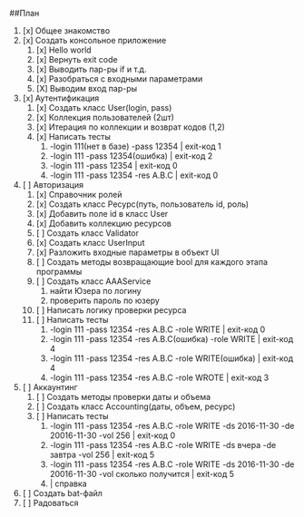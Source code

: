 ##План

1. [x] Общее знакомство
2. [x] Создать консольное приложение
	1. [x] Hello world
	2. [x] Вернуть exit code
	3. [x] Выводить пар-ры if и т.д.
	4. [x] Разобраться с входными параметрами
	5. [X] Выводим вход пар-ры
6. [x] Аутентификация
	1. [x] Создать класс User(login, pass)
	2. [x] Коллекция пользователей (2шт)
	3. [x] Итерация по коллекции и возврат кодов (1,2)
	4. [x] Написать тесты
		1. -login 111(нет в базе) -pass 12354 | exit-код 1
		2. -login 111 -pass 12354(ошибка)      | exit-код 2
		3.  -login 111 -pass 12354  | exit-код 0
		4.  -login 111 -pass 12354  -res A.B.C   |    exit-код 0
5. [ ] Авторизация 
	1. [x] Справочник ролей
	2. [x] Создать класс Ресурс(путь, пользователь id, роль)
	3. [x] Добавить поле id в класс User
	4. [x] Добавить коллекцию ресурсов
	5. [ ] Создать класс Validator
	6. [x] Создать класс UserInput
	7. [x] Разложить входные параметры в объект UI
	8. [ ] Создать методы возвращающие bool для каждого этапа программы 
	9. [ ] Создать класс AAAService 
		1. найти Юзера по логину
		2. проверить пароль по юзеру
	3. [ ] Написать логику проверки ресурса
	4. [ ] Написать тесты
		1. -login 111 -pass 12354  -res A.B.C -role WRITE   |    exit-код 0     
		2. -login 111 -pass 12354  -res A.B.C(ошибка) -role WRITE   |    exit-код 4
		3. -login 111 -pass 12354  -res A.B.C -role WRITE(ошибка)   |    exit-код 4
		4. -login 111 -pass 12354  -res A.B.C -role WROTE   |    exit-код 3
5. [ ] Аккаунтинг 
	1. [ ] Создать методы проверки даты и объема
	2. [ ] Создать класс Accounting(даты, объем, ресурс)
	3. [ ] Написать тесты
		1.  -login 111 -pass 12354  -res A.B.C -role WRITE -ds 2016-11-30 -de 20016-11-30 -vol 256    |    exit-код 0   
		2.  -login 111 -pass 12354  -res A.B.C -role WRITE -ds вчера -de завтра -vol 256    |    exit-код 5
		3.  -login 111 -pass 12354  -res A.B.C -role WRITE -ds 2016-11-30 -de 20016-11-30 -vol сколько получится    |    exit-код 5
		4.    | справка  
5. [ ] Создать bat-файл 
4. [ ] Радоваться

